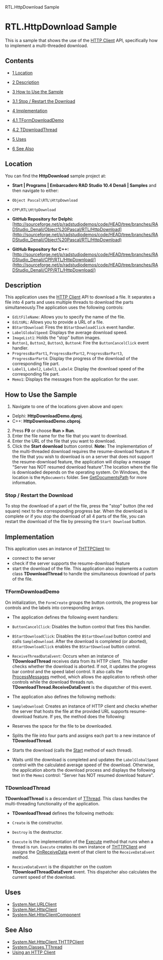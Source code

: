 RTL.HttpDownload Sample[]()
# RTL.HttpDownload Sample 


This is a sample that shows the use of the [HTTP Client](http://docwiki.embarcadero.com/Libraries/Denali/en/System.Net.HttpClient) API, specifically how to implement a multi-threaded download.
## Contents



* [1 Location](#Location)
* [2 Description](#Description)
* [3 How to Use the Sample](#How_to_Use_the_Sample)

* [3.1 Stop / Restart the Download](#Stop_.2F_Restart_the_Download)

* [4 Implementation](#Implementation)

* [4.1 TFormDownloadDemo](#TFormDownloadDemo)
* [4.2 TDownloadThread](#TDownloadThread)

* [5 Uses](#Uses)
* [6 See Also](#See_Also)


## Location 

You can find the **HttpDownload** sample project at:
* **Start | Programs | Embarcadero RAD Studio 10.4 Denali | Samples** and then navigate to either:

* `Object Pascal\RTL\HttpDownload`
* `CPP\RTL\HttpDownload`

* **GitHub Repository for Delphi:**[http://sourceforge.net/p/radstudiodemos/code/HEAD/tree/branches/RADStudio_Denali/Object%20Pascal/RTL/HttpDownload](http://sourceforge.net/p/radstudiodemos/code/HEAD/tree/branches/RADStudio_Denali/Object%20Pascal/RTL/HttpDownload)
* **GitHub Repository for C++:**[http://sourceforge.net/p/radstudiodemos/code/HEAD/tree/branches/RADStudio_Denali/CPP/RTL/HttpDownload/](http://sourceforge.net/p/radstudiodemos/code/HEAD/tree/branches/RADStudio_Denali/CPP/RTL/HttpDownload/)

## Description 

This application uses the [HTTP Client](http://docwiki.embarcadero.com/Libraries/Denali/en/System.Net.HttpClient) API to download a file. It separates a file into 4 parts and uses multiple threads to download the parts simultaneously.The application uses the following controls:

* `EditFileName`: Allows you to specify the name of the file.
* `EditURL`: Allows you to provide a URL of a file.
* `BStartDownload`: Fires the `BStartDownloadClick` event handler.
* `LabelGlobalSpeed`: Displays the average download speed.
* `ImageList1`: Holds the "stop" button images.
* `Button1`, `Button2`, `Button3`, `Button4`: Fire the `ButtonCancelClick` event handler.
* `ProgressBarPart1`, `ProgressBarPart2`, `ProgressBarPart3`, `ProgressBarPart4`: Display the progress of the download of the corresponding file part.
* `Label1`, `Label2`, `Label3`, `Label4`: Display the download speed of the corresponding file part.
* `Memo1`: Displays the messages from the application for the user.

## How to Use the Sample 


1.  Navigate to one of the locations given above and open:

*  Delphi: **HttpDownloadDemo.dproj**.
*  C++: **HttpDownloadDemo.cbproj**.

2.  Press **F9** or choose **Run > Run**.
3.  Enter the file name for the file that you want to download.
4.  Enter the URL of the file that you want to download.
5.  Click the **Start download** button control.
**Note:** The implementation of the multi-threaded download requires the resume-download feature. If the file that you wish to download is on a server that does not support the resume-download feature, the application will display a message "Server has NOT resumed download feature".The location where the file is downloaded depends on the operating system. On Windows, the location is the `MyDocuments` folder. See [GetDocumentsPath](http://docwiki.embarcadero.com/Libraries/Denali/en/System.IOUtils.TPath.GetDocumentsPath) for more information.
### Stop / Restart the Download 

To stop the download of a part of the file, press the "stop" button (the red square) next to the corresponding progress bar. When the download is complete or if you stop the download of all 4 parts of the file, you can restart the download of the file by pressing the `Start Download` button. 
## Implementation 

This application uses an instance of [THTTPClient](http://docwiki.embarcadero.com/Libraries/Denali/en/System.Net.HttpClient.THTTPClient) to:
*  connect to the server
*  check if the server supports the resume-download feature
*  start the download of the file.
This application also implements a custom class **TDownloadThread** to handle the simultaneous download of parts of the file.
### TFormDownloadDemo 

On initialization, the `FormCreate` groups the button controls, the progress bar controls and the labels into corresponding arrays.
*  The application defines the following event handlers:

* `ButtonCancelClick`: Disables the button control that fires this handler.
* `BStartDownloadClick`: Disables the `BStartDownload` button control and calls `SampleDownload`. After the download is completed (or aborted), `BStartDownloadClick` enables the `BStartDownload` button control.
* `ReceiveThreadDataEvent`: Occurs when an instance of **TDownloadThread** receives data from its HTTP client. This handler checks whether the download is aborted. If not, it updates the progress bar control and the speed label control. It also calls the [ProcessMessages](http://docwiki.embarcadero.com/Libraries/Denali/en/FMX.Forms.TApplication.ProcessMessages) method, which allows the application to refresh other controls while the download threads run. **TDownloadThread.ReceiveDataEvent** is the dispatcher of this event.

*  The application also defines the following methods:

* `SampleDownload`: Creates an instance of HTTP client and checks whether the server that hosts the file at the provided URL supports resume-download feature. If yes, the method does the following:

*  Reserves the space for the file to be downloaded.
*  Splits the file into four parts and assigns each part to a new instance of **TDownloadThread**.
*  Starts the download (calls the [Start](http://docwiki.embarcadero.com/Libraries/Denali/en/System.Classes.TThread.Start) method of each thread).
*  Waits until the download is completed and updates the `LabelGlobalSpeed` control with the calculated average speed of the download.
Otherwise, the application aborts the download process and displays the following text in the `Memo1` control: "Server has NOT resumed download feature".

### TDownloadThread 

**TDownloadThread** is a descendant of [TThread](http://docwiki.embarcadero.com/Libraries/Denali/en/System.Classes.TThread). This class handles the multi-threading functionality of the application.
* **TDownloadThread** defines the following methods:

* `Create` is the constructor.
* `Destroy` is the destructor.
* `Execute` is the implementation of the [Execute](http://docwiki.embarcadero.com/Libraries/Denali/en/System.Classes.TThread.Execute) method that runs when a thread is run. `Execute` creates its own instance of [THTTPClient](http://docwiki.embarcadero.com/Libraries/Denali/en/System.Net.HttpClient.THTTPClient) and assigns the [OnReceiveData](http://docwiki.embarcadero.com/Libraries/Denali/en/System.Net.HttpClient.THTTPClient.OnReceiveData) event of that client to the `ReceiveDataEvent` method.
* `ReceiveDataEvent` is the dispatcher on the custom **TDownloadThreadDataEvent** event. This dispatcher also calculates the current speed of the download.

## Uses 


* [System.Net.URLClient](http://docwiki.embarcadero.com/Libraries/Denali/en/System.Net.URLClient)
* [System.Net.HttpClient](http://docwiki.embarcadero.com/Libraries/Denali/en/System.Net.HttpClient)
* [System.Net.HttpClientComponent](http://docwiki.embarcadero.com/Libraries/Denali/en/System.Net.HttpClientComponent)

## See Also 


* [System.Net.HttpClient.THTTPClient](http://docwiki.embarcadero.com/Libraries/Denali/en/System.Net.HttpClient.THTTPClient)
* [System.Classes.TThread](http://docwiki.embarcadero.com/Libraries/Denali/en/System.Classes.TThread)
* [Using an HTTP Client](http://docwiki.embarcadero.com/RADStudio/Denali/en/Using_an_HTTP_Client)





